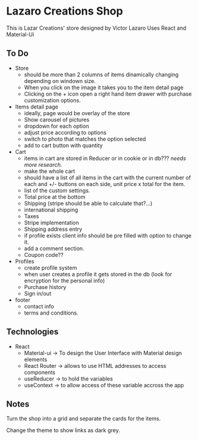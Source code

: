 # Lazaro Creations Shop

This is Lazar Creations' store designed by Victor Lazaro
Uses React and Material-Ui

## To Do

- Store
  - should be more than 2 columns of items dinamically changing depending on windown size.
  - When you click on the image it takes you to the item detail page
  - Clicking on the + icon open a right hand item drawer with purchase customization options.
- Items detail page
  - ideally, page would be overlay of the store
  - Show carousel of pictures
  - dropdown for each option
  - adjust price according to options
  - switch to photo that matches the option selected
  - add to cart button with quantity
- Cart
  - items in cart are stored in Reducer or in cookie or in db??? _needs more research._
  - make the whole cart
  - should have a list of all items in the cart with the current number of each and +/- buttons on each side, unit price x total for the item.
  - list of the custom settings.
  - Total price at the bottom
  - Shipping (stripe should be able to calculate that?...)
  - international shipping
  - Taxes
  - Stripe implementation
  - Shipping address entry
  - if profile exists client info should be pre filled with option to change it.
  - add a comment section.
  - Coupon code??
- Profiles
  - create profile system
  - when user creates a profile it gets stored in the db (look for encryption for the personal info)
  - Purchase history
  - Sign in/out
- footer
  - contact info
  - terms and conditions.

## Technologies

- React
  - Material-ui &rarr; To design the User Interface with Material design elements
  - React Router &rarr; allows to use HTML addresses to access components
  - useReducer &rarr; to hold the variables
  - useContext &rarr; to allow access of these variable accross the app

## Notes

Turn the shop into a grid and separate the cards for the items.

Change the theme to show links as dark grey.
